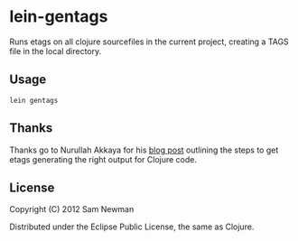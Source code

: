 # lein-gentags

Runs etags on all clojure sourcefiles in the current project, creating a TAGS file in the local directory.

## Usage

```
lein gentags
```

## Thanks

Thanks go to Nurullah Akkaya for his [blog post](http://nakkaya.com/2009/12/13/getting-etags-to-index-clojure-files/) outlining the steps to get etags generating the right output for Clojure code. 

## License

Copyright (C) 2012 Sam Newman

Distributed under the Eclipse Public License, the same as Clojure.